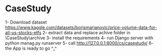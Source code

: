 # CaseStudy
1- Download dataset 
  https://www.kaggle.com/datasets/borismarjanovic/price-volume-data-for-all-us-stocks-etfs
2- extract data and replace achive folder in \CaseStudy\archive
3- install the requirements 
4- run Django server with python manag.py runserver
5- call http://127.0.0.1:8000/cs/casestudy/
6- the App is ready to go ^_^
